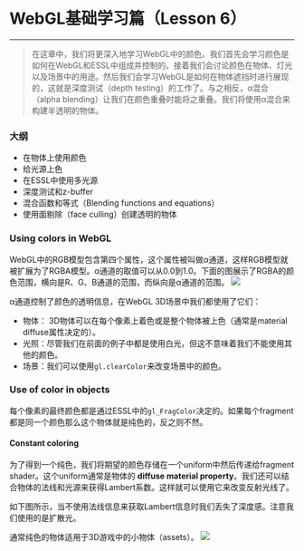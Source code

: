 # WebGL基础学习篇（Lesson 6）
___

> 在这章中，我们将更深入地学习WebGL中的颜色。我们首先会学习颜色是如何在WebGL和ESSL中组成并控制的。接着我们会讨论颜色在物体、灯光以及场景中的用途。然后我们会学习WebGL是如何在物体遮挡时进行展现的，这就是深度测试（depth testing）的工作了。与之相反，α混合（alpha blending）让我们在颜色重叠时能将之重叠。我们将使用α混合来构建半透明的物体。

### 大纲

* 在物体上使用颜色
* 给光源上色
* 在ESSL中使用多光源
* 深度测试和z-buffer
* 混合函数和等式（Blending functions and equations）
* 使用面剔除（face culling）创建透明的物体

### Using colors in WebGL

WebGL中的RGB模型包含第四个属性，这个属性被叫做α通道，这样RGB模型就被扩展为了RGBA模型。α通道的取值可以从0.0到1.0。下面的图展示了RGBA的颜色范围，横向是R、G、B通道的范围，而纵向是α通道的范围。
![](http://gtms01.alicdn.com/tps/i1/TB1lU87GXXXXXcFXXXXNlPNVVXX-1064-352.png)

α通道控制了颜色的透明信息，在WebGL 3D场景中我们都使用了它们：

- 物体： 3D物体可以在每个像素上着色或是整个物体被上色（通常是material diffuse属性决定的）。
- 光照：尽管我们在前面的例子中都是使用白光，但这不意味着我们不能使用其他的颜色。
- 场景：我们可以使用<code>gl.clearColor</code>来改变场景中的颜色。

### Use of color in objects
每个像素的最终颜色都是通过ESSL中的<code>gl_FragColor</code>决定的。如果每个fragment都是同一个颜色那么这个物体就是纯色的，反之则不然。

#### Constant coloring
为了得到一个纯色，我们将期望的颜色存储在一个uniform中然后传递给fragment shader。这个uniform通常是物体的 **diffuse material property**。我们还可以结合物体的法线和光源来获得Lambert系数。这样就可以使用它来改变反射光线了。

如下图所示，当不使用法线信息来获取Lambert信息时我们丢失了深度感。注意我们使用的是扩散光。

通常纯色的物体适用于3D游戏中的小物体（assets）。
![](http://gtms03.alicdn.com/tps/i3/TB1cm08GXXXXXbGXXXXxrXf3FXX-856-618.png)
























